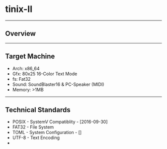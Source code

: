 # tinix-II
----
## Overview
----
## Target Machine
- Arch: x86_64
- Gfx: 80x25 16-Color Text Mode
- fs: Fat32
- Sound: SoundBlaster16 & PC-Speaker (MIDI)
- Memory: >1MB
----
## Technical Standards
- POSIX - SystemV Compatiblity - [2016-09-30]
- FAT32 - File System
- TOML  - System Configuration - []
- UTF-8 - Text Encoding
- 

